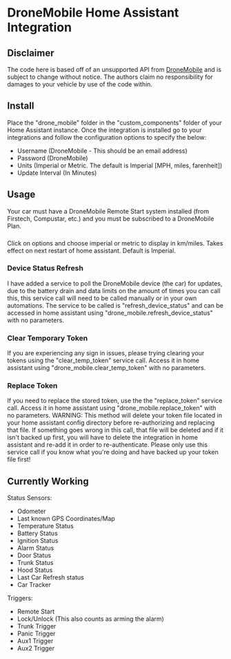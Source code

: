 # DroneMobile Home Assistant Integration

## Disclaimer

The code here is based off of an unsupported API from
[DroneMobile](https://www.dronemobile.com/) and is subject to change without
notice. The authors claim no responsibility for damages to your vehicle
by use of the code within.

## Install
Place the "drone_mobile" folder in the "custom_components" folder of your Home Assistant instance. Once the integration is installed go to your integrations and follow the configuration options to specify the below:
- Username (DroneMobile - This should be an email address)
- Password (DroneMobile)
- Units (Imperial or Metric. The default is Imperial [MPH, miles, farenheit])
- Update Interval (In Minutes)

## Usage
Your car must have a DroneMobile Remote Start system installed (from Firstech, Compustar, etc.) and you must be subscribed to a DroneMobile Plan.

###
Click on options and choose imperial or metric to display in km/miles. Takes effect on next restart of home assistant. Default is Imperial.

### Device Status Refresh
I have added a service to poll the DroneMobile device (the car) for updates, due to the battery drain and data limits on the amount of times you can call this, this service call will need to be called manually or in your own automations. The service to be called is "refresh_device_status" and can be accessed in home assistant using "drone_mobile.refresh_device_status" with no parameters.

### Clear Temporary Token
If you are experiencing any sign in issues, please trying clearing your tokens using the "clear_temp_token" service call. Access it in home assistant using "drone_mobile.clear_temp_token" with no parameters.

### Replace Token
If you need to replace the stored token, use the the "replace_token" service call. Access it in home assistant using "drone_mobile.replace_token" with no parameters. WARNING: This method will delete your token file located in your home assistant config directory before re-authorizing and replacing that file. If something goes wrong in this call, that file will be deleted and if it isn't backed up first, you will have to delete the integration in home assistant and re-add it in order to re-authenticate. Please only use this service call if you know what you're doing and have backed up your token file first!

## Currently Working

Status Sensors:
- Odometer
- Last known GPS Coordinates/Map
- Temperature Status
- Battery Status
- Ignition Status
- Alarm Status
- Door Status
- Trunk Status
- Hood Status
- Last Car Refresh status
- Car Tracker

Triggers:
- Remote Start
- Lock/Unlock (This also counts as arming the alarm)
- Trunk Trigger
- Panic Trigger
- Aux1 Trigger
- Aux2 Trigger